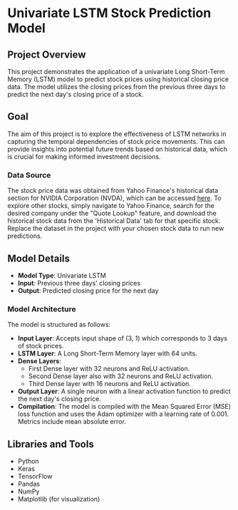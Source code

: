 # Univariate LSTM Stock Prediction Model

## Project Overview
This project demonstrates the application of a univariate Long Short-Term Memory (LSTM) model to predict stock prices using historical closing price data. The model utilizes the closing prices from the previous three days to predict the next day's closing price of a stock.

## Goal
The aim of this project is to explore the effectiveness of LSTM networks in capturing the temporal dependencies of stock price movements. This can provide insights into potential future trends based on historical data, which is crucial for making informed investment decisions.

### Data Source
The stock price data was obtained from Yahoo Finance's historical data section for NVIDIA Corporation (NVDA), which can be accessed [here](https://finance.yahoo.com/quote/NVDA/history). To explore other stocks, simply navigate to Yahoo Finance, search for the desired company under the "Quote Lookup" feature, and download the historical stock data from the 'Historical Data' tab for that specific stock. Replace the dataset in the project with your chosen stock data to run new predictions.

## Model Details
- **Model Type**: Univariate LSTM
- **Input**: Previous three days' closing prices
- **Output**: Predicted closing price for the next day

### Model Architecture
The model is structured as follows:
- **Input Layer**: Accepts input shape of (3, 1) which corresponds to 3 days of stock prices.
- **LSTM Layer**: A Long Short-Term Memory layer with 64 units.
- **Dense Layers**:
  - First Dense layer with 32 neurons and ReLU activation.
  - Second Dense layer also with 32 neurons and ReLU activation.
  - Third Dense layer with 16 neurons and ReLU activation.
- **Output Layer**: A single neuron with a linear activation function to predict the next day's closing price.
- **Compilation**: The model is compiled with the Mean Squared Error (MSE) loss function and uses the Adam optimizer with a learning rate of 0.001. Metrics include mean absolute error.

## Libraries and Tools
- Python
- Keras
- TensorFlow
- Pandas
- NumPy
- Matplotlib (for visualization)
